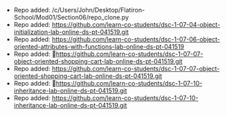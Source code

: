 
- Repo added: /c/Users/John/Desktop/Flatiron-School/Mod01/Section06/repo_clone.py
- Repo added: https://github.com/learn-co-students/dsc-1-07-04-object-initialization-lab-online-ds-pt-041519.git
- Repo added: https://github.com/learn-co-students/dsc-1-07-06-object-oriented-attributes-with-functions-lab-online-ds-pt-041519
- Repo added: https://github.com/learn-co-students/dsc-1-07-07-object-oriented-shopping-cart-lab-online-ds-pt-041519.git
- Repo added: https://github.com/learn-co-students/dsc-1-07-07-object-oriented-shopping-cart-lab-online-ds-pt-041519.git
- Repo added: https://github.com/learn-co-students/dsc-1-07-10-inheritance-lab-online-ds-pt-041519.git
- Repo added: https://github.com/learn-co-students/dsc-1-07-10-inheritance-lab-online-ds-pt-041519.git